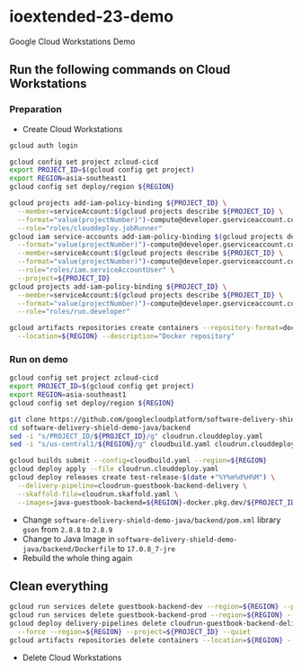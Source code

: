 # ioextended-23-demo

Google Cloud Workstations Demo

## Run the following commands on Cloud Workstations

### Preparation

* Create Cloud Workstations

```bash
gcloud auth login

gcloud config set project zcloud-cicd
export PROJECT_ID=$(gcloud config get project)
export REGION=asia-southeast1
gcloud config set deploy/region ${REGION}

gcloud projects add-iam-policy-binding ${PROJECT_ID} \
  --member=serviceAccount:$(gcloud projects describe ${PROJECT_ID} \
  --format="value(projectNumber)")-compute@developer.gserviceaccount.com \
  --role="roles/clouddeploy.jobRunner"
gcloud iam service-accounts add-iam-policy-binding $(gcloud projects describe ${PROJECT_ID} \
  --format="value(projectNumber)")-compute@developer.gserviceaccount.com \
  --member=serviceAccount:$(gcloud projects describe ${PROJECT_ID} \
  --format="value(projectNumber)")-compute@developer.gserviceaccount.com \
  --role="roles/iam.serviceAccountUser" \
  --project=${PROJECT_ID}
gcloud projects add-iam-policy-binding ${PROJECT_ID} \
  --member=serviceAccount:$(gcloud projects describe ${PROJECT_ID} \
  --format="value(projectNumber)")-compute@developer.gserviceaccount.com \
  --role="roles/run.developer"

gcloud artifacts repositories create containers --repository-format=docker \
  --location=${REGION} --description="Docker repository"
```

### Run on demo

```bash
gcloud config set project zcloud-cicd
export PROJECT_ID=$(gcloud config get project)
export REGION=asia-southeast1
gcloud config set deploy/region ${REGION}

git clone https://github.com/googlecloudplatform/software-delivery-shield-demo-java.git
cd software-delivery-shield-demo-java/backend
sed -i "s/PROJECT_ID/${PROJECT_ID}/g" cloudrun.clouddeploy.yaml
sed -i "s/us-central1/${REGION}/g" cloudbuild.yaml cloudrun.clouddeploy.yaml

gcloud builds submit --config=cloudbuild.yaml --region=${REGION}
gcloud deploy apply --file cloudrun.clouddeploy.yaml
gcloud deploy releases create test-release-$(date +"%Y%m%d%H%M") \
  --delivery-pipeline=cloudrun-guestbook-backend-delivery \
  --skaffold-file=cloudrun.skaffold.yaml \
  --images=java-guestbook-backend=${REGION}-docker.pkg.dev/${PROJECT_ID}/containers/java-guestbook-backend:quickstart
```

* Change `software-delivery-shield-demo-java/backend/pom.xml` library `gson` from `2.8.8` to `2.8.9`
* Change to Java Image in `software-delivery-shield-demo-java/backend/Dockerfile` to `17.0.8_7-jre`
* Rebuild the whole thing again

## Clean everything

```bash
gcloud run services delete guestbook-backend-dev --region=${REGION} --project=${PROJECT_ID} --quiet
gcloud run services delete guestbook-backend-prod --region=${REGION} --project=${PROJECT_ID} --quiet
gcloud deploy delivery-pipelines delete cloudrun-guestbook-backend-delivery \
  --force --region=${REGION} --project=${PROJECT_ID} --quiet
gcloud artifacts repositories delete containers --location=${REGION} --quiet
```

* Delete Cloud Workstations
